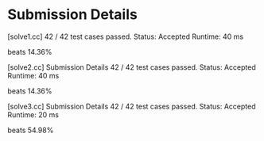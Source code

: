 # Submission Details
[solve1.cc]
42 / 42 test cases passed.
Status: Accepted
Runtime: 40 ms

beats 14.36%

[solve2.cc]
Submission Details
42 / 42 test cases passed.
Status: Accepted
Runtime: 40 ms

beats 14.36%

[solve3.cc]
Submission Details
42 / 42 test cases passed.
Status: Accepted
Runtime: 20 ms

beats 54.98%

